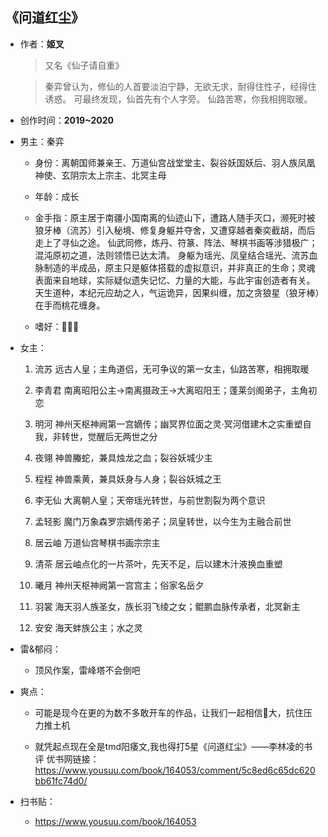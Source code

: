 ## 《问道红尘》

- 作者：**姬叉**
  
    > 又名《仙子请自重》

    > 秦弈曾认为，修仙的人首要淡泊宁静，无欲无求，耐得住性子，经得住诱惑。
    可最终发现，仙首先有个人字旁。
    仙路苦寒，你我相拥取暖。

- 创作时间：**2019~2020**

- 男主：秦弈

  * 身份：离朝国师兼亲王、万道仙宫战堂堂主、裂谷妖国妖后、羽人族凤凰神使、玄阴宗太上宗主、北冥主母
  
  * 年龄：成长
  * 金手指：原主居于南疆小国南离的仙迹山下，遭路人随手灭口，濒死时被狼牙棒（流苏）引入秘境、修复身躯并夺舍，又遭穿越者秦奕截胡，而后走上了寻仙之途。
  仙武同修，炼丹、符篆、阵法、琴棋书画等涉猎极广；混沌原初之道，法则领悟已达太清。
  身躯为瑶光、凤皇结合瑶光、流苏血脉制造的半成品，原主只是躯体搭载的虚拟意识，并非真正的生命；灵魂表面来自地球，实际疑似遗失记忆、力量的大能，与此宇宙创造者有关。
  天生道种，本纪元应劫之人，气运诡异，因果纠缠，加之贪狼星（狼牙棒）在手而桃花缠身。
  * 嗜好：👏👏👏

- 女主：

  1. 流苏	远古人皇；主角道侣，无可争议的第一女主，仙路苦寒，相拥取暖

  2. 李青君	南离昭阳公主→南离摄政王→大离昭阳王；蓬莱剑阁弟子，主角初恋
  3. 明河	神州天枢神阙第一宫嫡传；幽冥界位面之灵·冥河借建木之实重塑自我，非转世，觉醒后无两世之分
  4. 夜翎	神兽螣蛇，兼具烛龙之血；裂谷妖城少主
  5. 程程	神兽乘黄，兼具妖身与人身；裂谷妖城之王
  6. 李无仙	大离朝人皇；天帝瑶光转世，与前世割裂为两个意识
  7. 孟轻影	魔门万象森罗宗嫡传弟子；凤皇转世，以今生为主融合前世
  8. 居云岫	万道仙宫琴棋书画宗宗主
  9. 清茶	居云岫点化的一片茶叶，先天不足，后以建木汁液换血重塑
  10. 曦月	神州天枢神阙第一宫宫主；俗家名岳夕
  11. 羽裳	海天羽人族圣女，族长羽飞绫之女；鲲鹏血脉传承者，北冥新主
  12. 安安	海天蚌族公主；水之灵

- 雷&郁闷：

  * 顶风作案，雷峰塔不会倒吧

- 爽点：
  
  * 可能是现今在更的为数不多敢开车的作品，让我们一起相信🐓大，抗住压力推土机

  * 就凭起点现在全是tmd阳痿文,我也得打5星《问道红尘》——李林凌的书评
  优书网链接：https://www.yousuu.com/book/164053/comment/5c8ed6c65dc620bb61fc74d0/

- 扫书贴：
  
  * <https://www.yousuu.com/book/164053>